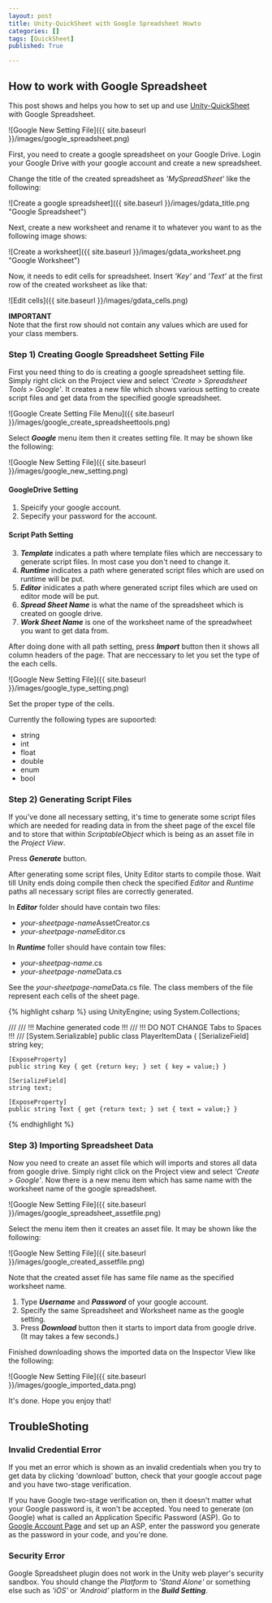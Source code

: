 ```yaml
---
layout: post
title: Unity-QuickSheet with Google Spreadsheet Howto
categories: []
tags: [QuickSheet]
published: True

---
```


## How to work with Google Spreadsheet

This post shows and helps you how to set up and use [Unity-QuickSheet](https://github.com/kimsama/Unity-QuickSheet) with Google Spreadsheet. 

![Google New Setting File]({{ site.baseurl }}/images/google_spreadsheet.png)

First, you need to create a google spreadsheet on your Google Drive. Login your Google Drive with your google account and create a new spreadsheet.

Change the title of the created spreadsheet as *'MySpreadSheet'* like the following:

![Create a google spreadsheet]({{ site.baseurl }}/images/gdata_title.png "Google Spreadsheet")

Next, create a new worksheet and rename it to whatever you want to as the following image shows:

![Create a worksheet]({{ site.baseurl }}/images/gdata_worksheet.png "Google Worksheet")

Now, it needs to edit cells for spreadsheet. Insert *'Key'* and *'Text'* at the first row of the created worksheet as like that:

![Edit cells]({{ site.baseurl }}/images/gdata_cells.png)

**IMPORTANT** <br>
Note that the first row should not contain any values which are used for your class members.

### Step 1) Creating Google Spreadsheet Setting File 

First you need thing to do is creating a google spreadsheet setting file. Simply right click on the Project view and select *'Create > Spreadsheet Tools > Google'*. It creates a new file which shows various setting to create script files and get data from the specified google spreadsheet.

![Google Create Setting File Menu]({{ site.baseurl }}/images/google_create_spreadsheettools.png)

Select ***Google*** menu item then it creates setting file. It may be shown like the following:

![Google New Setting File]({{ site.baseurl }}/images/google_new_setting.png)

#### GoogleDrive Setting

1. Speicify your google account.
2. Sepecify your password for the account.

#### Script Path Setting

3. ***Template*** indicates a path where template files which are neccessary to generate script files.  In most case you don't need to change it.
4. ***Runtime*** indicates a path where generated script files which are used on runtime will be put.
5. ***Editor*** inidicates a path where generated script files which are used on editor mode will be put.
6. ***Spread Sheet Name*** is what the name of the spreadsheet which is created on google drive.
7. ***Work Sheet Name*** is one of the worksheet name of the spreadwheet you want to get data from.

After doing done with all path setting, press ***Import*** button then it shows all column headers of the page. That are neccessary to let you set the type of the each cells.

![Google New Setting File]({{ site.baseurl }}/images/google_type_setting.png)

Set the proper type of the cells.

Currently the following types are supoorted:

- string
- int
- float
- double
- enum
- bool

### Step 2) Generating Script Files

If you've done all necessary setting, it's time to generate some script files which are needed for reading data in from the sheet page of the excel file and to store that within *ScriptableObject* which is being as an asset file in the *Project View*.

Press ***Generate*** button.

After generating some script files, Unity Editor starts to compile those. Wait till Unity ends doing compile then check the specified *Editor* and *Runtime* paths all necessary script files are correctly generated. 

In ***Editor*** folder should have contain two files:

* *your-sheetpage-name*AssetCreator.cs
* *your-sheetpage-name*Editor.cs

In ***Runtime*** foller should have contain tow files:
    
* *your-sheetpag-name*.cs
* *your-sheetpage-name*Data.cs

See the *your-sheetpage-name*Data.cs file. The class members of the file represent each cells of the sheet page.

{% highlight csharp %}
using UnityEngine;
using System.Collections;

///
/// !!! Machine generated code !!!
/// !!! DO NOT CHANGE Tabs to Spaces !!!
///
[System.Serializable]
public class PlayerItemData
{
	[SerializeField]
	string key;
	
	[ExposeProperty]
	public string Key { get {return key; } set { key = value;} }
	
	[SerializeField]
	string text;
	
	[ExposeProperty]
	public string Text { get {return text; } set { text = value;} }
{% endhighlight %}

### Step 3) Importing Spreadsheet Data

Now you need to create an asset file which will imports and stores all data from google drive. Simply right click on the Project view and select *'Create > Google'*. Now there is a new menu item which has same name with the worksheet name of the google spreadsheet.

![Google New Setting File]({{ site.baseurl }}/images/google_spreadsheet_assetfile.png)

Select the menu item then it creates an asset file. It may be shown like the following:

![Google New Setting File]({{ site.baseurl }}/images/google_created_assetfile.png)

Note that the created asset file has same file name as the specified worksheet name.

1. Type ***Username*** and ***Password*** of your google account.
2. Specify the same Spreadsheet and Worksheet name as the google setting.
3. Press ***Download*** button then it starts to import data from google drive. (It may takes a few seconds.)

Finished downloading shows the imported data on the Inspector View like the following:

![Google New Setting File]({{ site.baseurl }}/images/google_imported_data.png)

It's done. Hope you enjoy that!


## TroubleShoting

### Invalid Credential Error

If you met an error which is shown as an invalid credentials when you try to get data by clicking 'download' button, check that your google accout page and you have two-stage verification.

If you have Google two-stage verification on, then it doesn't matter what your Google password is, it won't be accepted. You need to generate (on Google) what is called an Application Specific Password (ASP). Go to [Google Account Page](https://www.google.com/settings/account) and set up an ASP, enter the password you generate as the password in your code, and you're done.

### Security Error 

Google Spreadsheet plugin does not work in the Unity web player's security sandbox. You should change the *Platform* to *'Stand Alone'* or something else such as *'iOS'* or *'Android'* platform in the ***Build Setting***.

